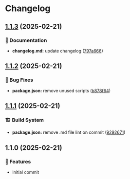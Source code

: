 # Changelog

## [1.1.3](https://github.com/RichForever/tt-theme-settings/compare/1.1.2...1.1.3) (2025-02-21)

### 📝 Documentation

* **changelog.md:** update changelog ([797a666](https://github.com/RichForever/tt-theme-settings/commit/797a6669c83e249b94318aadd27fe252bff47b15))

## [1.1.2](https://github.com/RichForever/tt-theme-settings/compare/1.1.1...1.1.2) (2025-02-21)

### 🐛 Bug Fixes

* **package.json:** remove unused scripts ([b878f64](https://github.com/RichForever/tt-theme-settings/commit/b878f648c0c426b548d7c7de959b6f792a04780a))

## [1.1.1](https://github.com/RichForever/tt-theme-settings/compare/1.1.0...1.1.1) (2025-02-21)

### 🏗 Build System

* **package.json:** remove .md file lint on commit ([9292671](https://github.com/RichForever/tt-theme-settings/commit/9292671c1d5100e37e1e2a40f4f5eebdad62afb2))

## 1.1.0 (2025-02-21)

### 🚀 Features

* Initial commit
